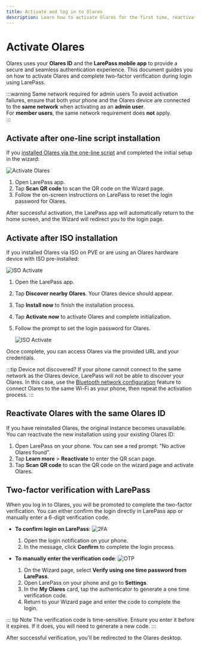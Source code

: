 ```yaml
---
title: Activate and log in to Olares
description: Learn how to activate Olares for the first time, reactivate it after reinstallation, and complete secure two-factor login using the LarePass mobile app.
---
```


# Activate Olares

Olares uses your **Olares ID** and the **LarePass mobile app** to provide a secure and seamless authentication experience. This document guides you on how to activate Olares and complete two-factor verification during login using LarePass.

:::warning Same network required for admin users
To avoid activation failures, ensure that both your phone and the Olares device are connected to the **same network** when activating as an **admin user**.  
For **member users**, the same network requirement does **not** apply.  
:::

## Activate after one-line script installation

If you [installed Olares via the one-line script](../get-started/install-olares.md#install-olares) and completed the initial setup in the wizard:

![Activate Olares](/images/manual/larepass/activate-olares.png#bordered)

1. Open LarePass app.
2. Tap **Scan QR code** to scan the QR code on the Wizard page. 
3. Follow the on-screen instructions on LarePass to reset the login password for Olares. 

After successful activation, the LarePass app will automatically return to the home screen, and the Wizard will redirect you to the login page.

## Activate after ISO installation

If you installed Olares via ISO on PVE or are using an Olares hardware device with ISO pre-installed:

![ISO Activate](/images/manual/larepass/iso-activate.png#bordered)

1. Open the LarePass app.

2. Tap **Discover nearby Olares**. Your Olares device should appear.

3. Tap **Install now** to finish the installation process.

4. Tap **Activate now** to activate Olares and complete initialization.

5. Follow the prompt to set the login password for Olares.

   ![ISO Activate](/images/manual/larepass/iso-activate-2.png#bordered)

Once complete, you can access Olares via the provided URL and your credentials.

:::tip Device not discovered?
If your phone cannot connect to the same network as the Olares device, LarePass will not be able to discover your Olares. In this case, use the [Bluetooth network configuration](manage-olares.md#set-wi-fi-via-bluetooth) feature to connect Olares to the same Wi-Fi as your phone, then repeat the activation process.
:::

## Reactivate Olares with the same Olares ID

If you have reinstalled Olares, the original instance becomes unavailable. You can reactivate the new installation using your existing Olares ID:

1. Open LarePass on your phone. You can see a red prompt: "No active Olares found".
2. Tap **Learn more** > **Reactivate** to enter the QR scan page.
3. Tap **Scan QR code** to scan the QR code on the wizard page and activate Olares.

## Two-factor verification with LarePass

When you log in to Olares, you will be promoted to complete the two-factor verification. You can either confirm the login directly in LarePass app or manually enter a 6-digit verification code.

- **To confirm login on LarePass**:
  ![2FA](/images/manual/larepass/second-confirmation.png#bordered)
  1. Open the login notification on your phone.
  2. In the message, click **Confirm** to complete the login process. 

- **To manually enter the verification code**:
  ![OTP](/images/manual/larepass/otp-larepass.jpg#bordered)

  1. On the Wizard page, select **Verify using one time password from LarePass**.
  2. Open LarePass on your phone and go to **Settings**.
  3. In the **My Olares** card, tap the authenticator to generate a one time verification code.
  4. Return to your Wizard page and enter the code to complete the login.

::: tip Note
The verification code is time-sensitive. Ensure you enter it before it expires. If it does, you will need to generate a new code.
:::

After successful verification, you'll be redirected to the Olares desktop.
